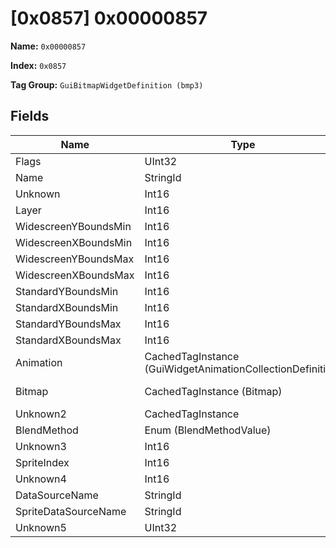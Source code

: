 # [0x0857] 0x00000857

**Name:** ```0x00000857```

**Index:** ```0x0857```

**Tag Group:** ```GuiBitmapWidgetDefinition (bmp3)```

## Fields

Name	| Type	| Value
---	|---	|---	|
Flags	|UInt32	|8
Name	|StringId	|
Unknown	|Int16	|0
Layer	|Int16	|50
WidescreenYBoundsMin	|Int16	|377
WidescreenXBoundsMin	|Int16	|409
WidescreenYBoundsMax	|Int16	|389
WidescreenXBoundsMax	|Int16	|434
StandardYBoundsMin	|Int16	|0
StandardXBoundsMin	|Int16	|0
StandardYBoundsMax	|Int16	|0
StandardXBoundsMax	|Int16	|0
Animation	|CachedTagInstance (GuiWidgetAnimationCollectionDefinition)	|[[0x0874] 0x00000874](../GuiWidgetAnimationCollectionDefinition/0874.md)
Bitmap	|CachedTagInstance (Bitmap)	|[[0x086B] 0x0000086B](../Bitmap/086B.md)
Unknown2	|CachedTagInstance	|null
BlendMethod	|Enum (BlendMethodValue)	|null
Unknown3	|Int16	|0
SpriteIndex	|Int16	|1
Unknown4	|Int16	|0
DataSourceName	|StringId	|
SpriteDataSourceName	|StringId	|
Unknown5	|UInt32	|0


